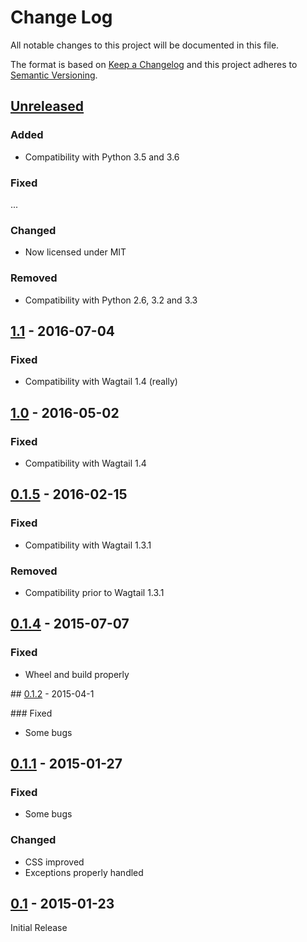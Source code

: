 # Change Log
All notable changes to this project will be documented in this file.

The format is based on [Keep a Changelog](http://keepachangelog.com/)
and this project adheres to [Semantic Versioning](http://semver.org/).

## [Unreleased]

### Added

- Compatibility with Python 3.5 and 3.6

### Fixed

...

### Changed

- Now licensed under MIT

### Removed

- Compatibility with Python 2.6, 3.2 and 3.3

## [1.1] - 2016-07-04

### Fixed

- Compatibility with Wagtail 1.4 (really)

## [1.0] - 2016-05-02

### Fixed

- Compatibility with Wagtail 1.4

## [0.1.5] - 2016-02-15

### Fixed

- Compatibility with Wagtail 1.3.1

### Removed

- Compatibility prior to Wagtail 1.3.1

## [0.1.4] - 2015-07-07

### Fixed

- Wheel and build properly

## [0.1.2] - 2015-04-1

### Fixed

- Some bugs

## [0.1.1] - 2015-01-27

### Fixed

- Some bugs

### Changed

- CSS improved
- Exceptions properly handled

## [0.1] - 2015-01-23

Initial Release

[Unreleased]: https://github.com/springload/wagtailembedder/compare/1.1...HEAD
[1.1]: https://github.com/springload/wagtailembedder/compare/1.0...1.1
[1.0]: https://github.com/springload/wagtailembedder/compare/0.1.5...1.0
[0.1.5]: https://github.com/springload/wagtailembedder/compare/0.1.4...0.1.5
[0.1.4]: https://github.com/springload/wagtailembedder/compare/0.1.2...0.1.4
[0.1.2]: https://github.com/springload/wagtailembedder/compare/v0.1.1...0.1.2
[0.1.1]: https://github.com/springload/wagtailembedder/compare/v0.1...v0.1.1
[0.1]: https://github.com/springload/wagtailembedder/compare/ef3f0ff68eda48c90fc1c5cd2411fa67cc54e52d...v0.1
